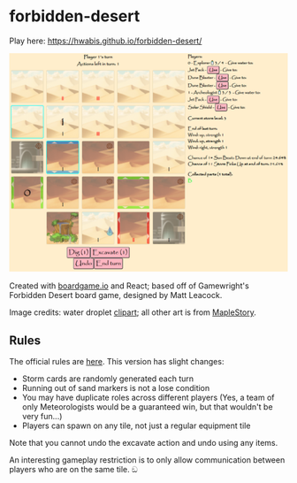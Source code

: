 # forbidden-desert
Play here: https://hwabis.github.io/forbidden-desert/

<img src="https://github.com/hwabis/forbidden-desert/blob/master/screenshot.png">

Created with [boardgame.io](https://boardgame.io/) and React; based off of Gamewright's Forbidden Desert board game, designed by Matt Leacock.

Image credits: water droplet [clipart](https://www.pinclipart.com/pindetail/iohJJo_water-drop-symbol-clipart-best-kmtqp4-clipart-water/); all other art is from [MapleStory](https://maplestory.wiki/).

## Rules
The official rules are [here](https://www.gamewright.com/gamewright/pdfs/Rules/ForbiddenDesertTM-RULES.pdf). This version has slight changes:

* Storm cards are randomly generated each turn
* Running out of sand markers is not a lose condition
* You may have duplicate roles across different players (Yes, a team of only Meteorologists would be a guaranteed win, but that wouldn't be very fun...)
* Players can spawn on any tile, not just a regular equipment tile

Note that you cannot undo the excavate action and undo using any items.

An interesting gameplay restriction is to only allow communication between players who are on the same tile. ඞ
